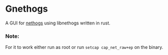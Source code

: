 # Gnethogs
A GUI for [nethogs](https://github.com/raboof/nethogs) using libnethogs written in rust.

### Note:
For it to work either run as root or run ``setcap cap_net_raw+ep`` on the binary.